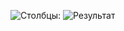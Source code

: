 ![Столбцы: ](homework/seminar3/person_hibernate/columns.png)
![Результат](homework/seminar3/person_hibernate/result.png)